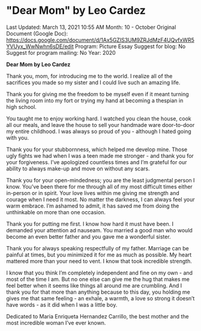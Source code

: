 # "Dear Mom" by Leo Cardez

Last Updated: March 13, 2021 10:55 AM
Month: 10 - October
Original Document (Google Doc): https://docs.google.com/document/d/1Ax5GZIS3UM9ZRJdMzF4UQvfxWR5YVUyx_WwNwhn6sDE/edit
Program: Picture Essay
Suggest for blog: No
Suggest for program mailing: No
Year: 2020

**Dear Mom by Leo Cardez**

Thank you, mom, for introducing me to the world. I realize all of the sacrifices you made so my sister and I could live such an amazing life.

Thank you for giving me the freedom to be myself even if it meant turning the living room into my fort or trying my hand at becoming a thespian in high school.

You taught me to enjoy working hard. I watched you clean the house, cook all our meals, and leave the house to sell your handmade ware door-to-door my entire childhood. I was always so proud of you - although I hated going with you.

Thank you for your stubbornness, which helped me develop mine. Those ugly fights we had when I was a teen made me stronger - and thank you for your forgiveness. I’ve apologized countless times and I’m grateful for our ability to always make-up and move on without any scars.

Thank you for your open-mindedness; you are the least judgmental person I know. You’ve been there for me through all of my most difficult times either in-person or in spirit. Your love lives within me giving me strength and courage when I need it most. No matter the darkness, I can always feel your warm embrace. I’m ashamed to admit, it has saved me from doing the unthinkable on more than one occasion.

Thank you for putting me first. I know how hard it must have been. I demanded your attention ad nauseam. You married a good man who would become an even better father and you gave me a wonderful sister.

Thank you for always speaking respectfully of my father. Marriage can be painful at times, but you minimized it for me as much as possible. My heart mattered more than your need to vent. I know that took incredible strength.

I know that you think I’m completely independent and fine on my own - and most of the time I am. But no one else can give me the hug that makes me feel better when it seems like things all around me are crumbling. And I thank you for that more than anything because to this day, you holding me gives me that same feeling - an exhale, a warmth, a love so strong it doesn’t have words - as it did when I was a little boy.

Dedicated to Maria Enriqueta Hernandez Carrillo, the best mother and the most incredible woman I’ve ever known.